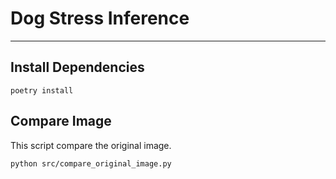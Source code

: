 # Dog Stress Inference
---

## Install Dependencies

```shell
poetry install
```

## Compare Image

This script compare the original image.

```shell
python src/compare_original_image.py
```